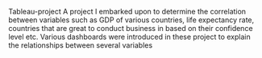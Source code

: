Tableau-project
A project I embarked upon to determine the correlation between variables such as GDP of various countries, life expectancy rate, countries that are great to conduct business in based on their confidence level etc. Various dashboards were introduced in these project to explain the relationships between several variables
